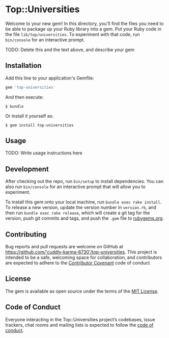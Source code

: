 # Top::Universities

Welcome to your new gem! In this directory, you'll find the files you need to be able to package up your Ruby library into a gem. Put your Ruby code in the file `lib/top/universities`. To experiment with that code, run `bin/console` for an interactive prompt.

TODO: Delete this and the text above, and describe your gem

## Installation

Add this line to your application's Gemfile:

```ruby
gem 'top-universities'
```

And then execute:

    $ bundle

Or install it yourself as:

    $ gem install top-universities

## Usage

TODO: Write usage instructions here

## Development

After checking out the repo, run `bin/setup` to install dependencies. You can also run `bin/console` for an interactive prompt that will allow you to experiment.

To install this gem onto your local machine, run `bundle exec rake install`. To release a new version, update the version number in `version.rb`, and then run `bundle exec rake release`, which will create a git tag for the version, push git commits and tags, and push the `.gem` file to [rubygems.org](https://rubygems.org).

## Contributing

Bug reports and pull requests are welcome on GitHub at https://github.com/'cuddly-karma-6730'/top-universities. This project is intended to be a safe, welcoming space for collaboration, and contributors are expected to adhere to the [Contributor Covenant](http://contributor-covenant.org) code of conduct.

## License

The gem is available as open source under the terms of the [MIT License](https://opensource.org/licenses/MIT).

## Code of Conduct

Everyone interacting in the Top::Universities project’s codebases, issue trackers, chat rooms and mailing lists is expected to follow the [code of conduct](https://github.com/'cuddly-karma-6730'/top-universities/blob/master/CODE_OF_CONDUCT.md).
